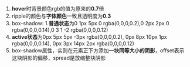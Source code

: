 1. **hover**时背景颜色rgb的值为原来的**0.7**倍
2. ripple的颜色与**字体颜色**一致且透明度为**0.3**
3. box-shadow:
 1.**普通状态**为0 1px 5px 0 rgba(0,0,0,0.2),0 2px 2px 0 rgba(0,0,0,0.14),0 3 1 -2 rgba(0,0,0,0.12)
 2. **active状态**为0px 5px 5px -3px rgba(0,0,0,0.2), 0px 8px 10px 1px rgba(0,0,0,0.14), 0px 3px 14px 2px rgba(0,0,0,0.12)
 3. box-shadow属性，实则在元素正下方添加**一块同等大小的阴影**，offset表示这块阴影的偏移，spread是放缩整块阴影
